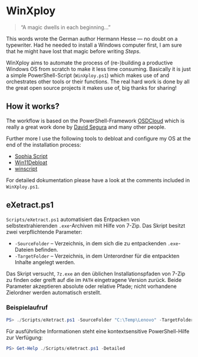 # WinXploy

> “A magic dwells in each beginning...”

This words wrote the German author Hermann Hesse — no doubt on a typewriter. Had he needed to install a Windows computer first,
I am sure that he might have lost that magic before writing *Steps*.

WinXploy aims to automate the process of (re-)building a productive Windows OS from scratch to make it less time consuming.
Basically it is just a simple PowerShell-Script (`WinXploy.ps1`) which makes use of and orchestrates other tools or their functions.
The real hard work is done by all the great open source projects it makes use of, big thanks for sharing!

## How it works?

The workflow is based on the PowerShell-Framework [OSDCloud](https://github.com/OSDeploy/OSDCloud) which is really a great work done by
[David Segura](https://github.com/OSDeploy) and many other people. 

Further more I use the following tools to debloat and configure my OS at the end of the installation process:

- [Sophia Script](https://github.com/farag2/Sophia-Script-for-Windows)
- [Win11Debloat](https://github.com/Raphire/Win11Debloat)
- [winscript](https://github.com/flick9000/winscript)

For detailed dokumentation please have a look at the comments included in `WinXploy.ps1`.

## eXetract.ps1

`Scripts/eXetract.ps1` automatisiert das Entpacken von selbstextrahierenden `.exe`-Archiven
mit Hilfe von 7-Zip. Das Skript besitzt zwei verpflichtende Parameter:

- `-SourceFolder` – Verzeichnis, in dem sich die zu entpackenden `.exe`-Dateien befinden.
- `-TargetFolder` – Verzeichnis, in dem Unterordner für die entpackten Inhalte angelegt werden.

Das Skript versucht, `7z.exe` an den üblichen Installationspfaden von 7-Zip zu finden oder
greift auf die im `PATH` eingetragene Version zurück. Beide Parameter akzeptieren absolute
oder relative Pfade; nicht vorhandene Zielordner werden automatisch erstellt.

### Beispielaufruf

```powershell
PS> ./Scripts/eXetract.ps1 -SourceFolder "C:\Temp\Lenovo" -TargetFolder "C:\Temp\Extracted"
```

Für ausführliche Informationen steht eine kontextsensitive PowerShell-Hilfe zur Verfügung:

```powershell
PS> Get-Help ./Scripts/eXetract.ps1 -Detailed
```
